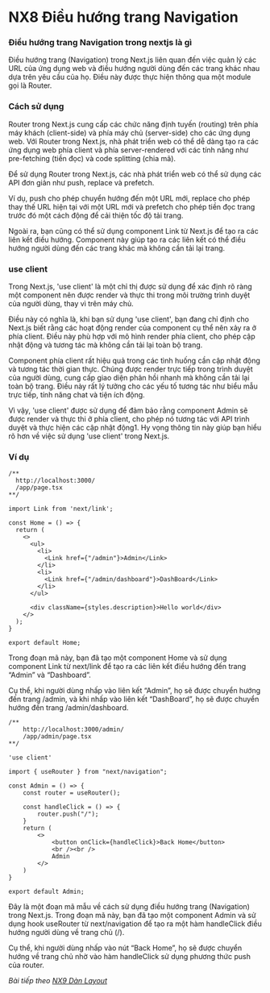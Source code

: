# NX8 Điều hướng trang Navigation

### Điều hướng trang Navigation trong nextjs là gì

Điều hướng trang (Navigation) trong Next.js liên quan đến việc quản lý các URL của ứng dụng web và điều hướng người dùng đến các trang khác nhau dựa trên yêu cầu của họ. Điều này được thực hiện thông qua một module gọi là Router.

### Cách sử dụng

Router trong Next.js cung cấp các chức năng định tuyến (routing) trên phía máy khách (client-side) và phía máy chủ (server-side) cho các ứng dụng web. Với Router trong Next.js, nhà phát triển web có thể dễ dàng tạo ra các ứng dụng web phía client và phía server-rendered với các tính năng như pre-fetching (tiền đọc) và code splitting (chia mã).

Để sử dụng Router trong Next.js, các nhà phát triển web có thể sử dụng các API đơn giản như push, replace và prefetch. 

Ví dụ, push cho phép chuyển hướng đến một URL mới, replace cho phép thay thế URL hiện tại với một URL mới và prefetch cho phép tiền đọc trang trước đó một cách động để cải thiện tốc độ tải trang.

Ngoài ra, bạn cũng có thể sử dụng component Link từ Next.js để tạo ra các liên kết điều hướng. Component này giúp tạo ra các liên kết có thể điều hướng người dùng đến các trang khác mà không cần tải lại trang.

### use client

Trong Next.js, 'use client' là một chỉ thị được sử dụng để xác định rõ ràng một component nên được render và thực thi trong môi trường trình duyệt của người dùng, thay vì trên máy chủ.

Điều này có nghĩa là, khi bạn sử dụng 'use client', bạn đang chỉ định cho Next.js biết rằng các hoạt động render của component cụ thể nên xảy ra ở phía client. Điều này phù hợp với mô hình render phía client, cho phép cập nhật động và tương tác mà không cần tải lại toàn bộ trang.

Component phía client rất hiệu quả trong các tình huống cần cập nhật động và tương tác thời gian thực. Chúng được render trực tiếp trong trình duyệt của người dùng, cung cấp giao diện phản hồi nhanh mà không cần tải lại toàn bộ trang. Điều này rất lý tưởng cho các yếu tố tương tác như biểu mẫu trực tiếp, tính năng chat và tiện ích động.

Vì vậy, 'use client' được sử dụng để đảm bảo rằng component Admin sẽ được render và thực thi ở phía client, cho phép nó tương tác với API trình duyệt và thực hiện các cập nhật động1. Hy vọng thông tin này giúp bạn hiểu rõ hơn về việc sử dụng 'use client' trong Next.js. 

### Ví dụ


```
/** 
  http://localhost:3000/
  /app/page.tsx 
**/

import Link from 'next/link';

const Home = () => {
  return (
    <>
      <ul>
        <li>
          <Link href={"/admin"}>Admin</Link>
        </li>
        <li>
          <Link href={"/admin/dashboard"}>DashBoard</Link>
        </li>
      </ul>

      <div className={styles.description}>Hello world</div>
    </>
  );
}

export default Home;
```

Trong đoạn mã này, bạn đã tạo một component Home và sử dụng component Link từ next/link để tạo ra các liên kết điều hướng đến trang “Admin” và “Dashboard”.

Cụ thể, khi người dùng nhấp vào liên kết “Admin”, họ sẽ được chuyển hướng đến trang /admin, và khi nhấp vào liên kết “DashBoard”, họ sẽ được chuyển hướng đến trang /admin/dashboard.

```
/** 
    http://localhost:3000/admin/
    /app/admin/page.tsx 
**/

'use client'

import { useRouter } from "next/navigation";

const Admin = () => {
    const router = useRouter();

    const handleClick = () => {
        router.push("/");
    }
    return (
        <>
            <button onClick={handleClick}>Back Home</button> 
            <br /><br />
            Admin
        </>
    )
}

export default Admin;
```

Đây là một đoạn mã mẫu về cách sử dụng điều hướng trang (Navigation) trong Next.js. Trong đoạn mã này, bạn đã tạo một component Admin và sử dụng hook useRouter từ next/navigation để tạo ra một hàm handleClick điều hướng người dùng về trang chủ (/).

Cụ thể, khi người dùng nhấp vào nút “Back Home”, họ sẽ được chuyển hướng về trang chủ nhờ vào hàm handleClick sử dụng phương thức push của router.

*Bài tiếp theo [NX9 Dàn Layout ](/session/session_09_layout.md)*